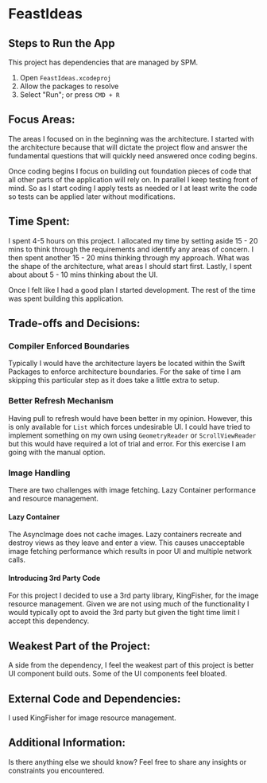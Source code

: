 # FeastIdeas

## Steps to Run the App

This project has dependencies that are managed by SPM.

  1. Open `FeastIdeas.xcodeproj`
  2. Allow the packages to resolve
  3. Select "Run"; or press `CMD + R` 

## Focus Areas: 
The areas I focused on in the beginning was the architecture. I started with the architecture because that will dictate
the project flow and answer the fundamental questions that will quickly need answered once coding begins.

Once coding begins I focus on building out foundation pieces of code that all other parts of the application will rely 
on. In parallel I keep testing front of mind. So as I start coding I apply tests as needed or I at least write the code
so tests can be applied later without modifications. 

## Time Spent: 

I spent 4-5 hours on this project. I allocated my time by setting aside 15 - 20 mins to think through the requirements
and identify any areas of concern. I then spent another 15 - 20 mins thinking through my approach. What was the shape of
the architecture, what areas I should start first. Lastly, I spent about about 5 - 10 mins thinking about the UI.

Once I felt like I had a good plan I started development. The rest of the time was spent building this application.

## Trade-offs and Decisions: 

### Compiler Enforced Boundaries

Typically I would have the architecture layers be located within the Swift Packages to enforce architecture boundaries.
For the sake of time I am skipping this particular step as it does take a little extra to setup.

### Better Refresh Mechanism

Having pull to refresh would have been better in my opinion. However, this is only available for `List` which forces 
undesirable UI. I could have tried to implement something on my own using `GeometryReader` or `ScrollViewReader` but
this would have required a lot of trial and error. For this exercise I am going with the manual option. 

### Image Handling

There are two challenges with image fetching. Lazy Container performance and resource management.

#### Lazy Container

The AsyncImage does not cache images. Lazy containers recreate and destroy views as they leave and enter a view. This causes unacceptable image fetching performance which results in poor UI and multiple network calls.

#### Introducing 3rd Party Code

For this project I decided to use a 3rd party library, KingFisher, for the image resource management. Given we are not 
using much of the functionality I would typically opt to avoid the 3rd party but given the tight time limit I accept 
this dependency.

## Weakest Part of the Project: 

A side from the dependency, I feel the weakest part of this project is better UI component build outs. Some of the UI 
components feel bloated.

## External Code and Dependencies: 

I used KingFisher for image resource management.

## Additional Information: 
Is there anything else we should know? Feel free to share any insights or constraints you encountered.

